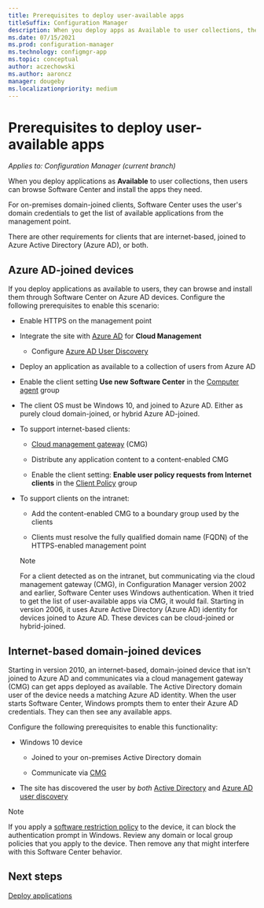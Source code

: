 ```yaml
---
title: Prerequisites to deploy user-available apps
titleSuffix: Configuration Manager
description: When you deploy apps as Available to user collections, there are other requirements for some types of clients.
ms.date: 07/15/2021
ms.prod: configuration-manager
ms.technology: configmgr-app
ms.topic: conceptual
author: aczechowski
ms.author: aaroncz
manager: dougeby
ms.localizationpriority: medium
---
```


# Prerequisites to deploy user-available apps

*Applies to: Configuration Manager (current branch)*

When you deploy applications as **Available** to user collections, then users can browse Software Center and install the apps they need.

For on-premises domain-joined clients, Software Center uses the user's domain credentials to get the list of available applications from the management point.

There are other requirements for clients that are internet-based, joined to Azure Active Directory (Azure AD), or both.

## Azure AD-joined devices
<!-- 1322613 -->

If you deploy applications as available to users, they can browse and install them through Software Center on Azure AD devices. Configure the following prerequisites to enable this scenario:

- Enable HTTPS on the management point

- Integrate the site with [Azure AD](../../core/servers/deploy/configure/azure-services-wizard.md) for **Cloud Management**

  - Configure [Azure AD User Discovery](../../core/servers/deploy/configure/configure-discovery-methods.md#azureaadisc)

- Deploy an application as available to a collection of users from Azure AD

- Enable the client setting **Use new Software Center** in the [Computer agent](../../core/clients/deploy/about-client-settings.md#computer-agent) group

- The client OS must be Windows 10, and joined to Azure AD. Either as purely cloud domain-joined, or hybrid Azure AD-joined.

- To support internet-based clients:

  - [Cloud management gateway](../../core/clients/manage/cmg/overview.md) (CMG)

  - Distribute any application content to a content-enabled CMG

  - Enable the client setting: **Enable user policy requests from Internet clients** in the [Client Policy](../../core/clients/deploy/about-client-settings.md#client-policy) group

- To support clients on the intranet:

  - Add the content-enabled CMG to a boundary group used by the clients

  - Clients must resolve the fully qualified domain name (FQDN) of the HTTPS-enabled management point

  > [!NOTE]
  > For a client detected as on the intranet, but communicating via the cloud management gateway (CMG), in Configuration Manager version 2002 and earlier, Software Center uses Windows authentication. When it tried to get the list of user-available apps via CMG, it would fail. Starting in version 2006, it uses Azure Active Directory (Azure AD) identity for devices joined to Azure AD. These devices can be cloud-joined or hybrid-joined.<!--6935376-->

## Internet-based domain-joined devices

<!--7033501-->

Starting in version 2010, an internet-based, domain-joined device that isn't joined to Azure AD and communicates via a cloud management gateway (CMG) can get apps deployed as available. The Active Directory domain user of the device needs a matching Azure AD identity. When the user starts Software Center, Windows prompts them to enter their Azure AD credentials. They can then see any available apps.

Configure the following prerequisites to enable this functionality:

- Windows 10 device

  - Joined to your on-premises Active Directory domain

  - Communicate via [CMG](../../core/clients/manage/cmg/plan-cloud-management-gateway.md)

- The site has discovered the user by _both_ [Active Directory](../../core/servers/deploy/configure/about-discovery-methods.md#bkmk_aboutUser) and [Azure AD user discovery](../../core/servers/deploy/configure/about-discovery-methods.md#azureaddisc)

> [!NOTE]
> If you apply a [software restriction policy](/windows-server/identity/software-restriction-policies/administer-software-restriction-policies) to the device, it can block the authentication prompt in Windows. Review any domain or local group policies that you apply to the device. Then remove any that might interfere with this Software Center behavior.

## Next steps

[Deploy applications](../deploy-use/deploy-applications.md)
